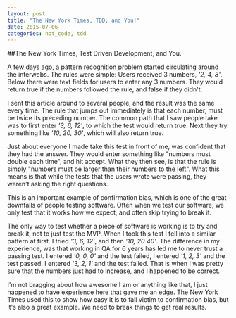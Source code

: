 ```yaml
---
layout: post
title: "The New York Times, TDD, and You!"
date: 2015-07-06
categories: not_code, tdd
---
```


##The New York Times, Test Driven Development, and You.

A few days ago, a pattern recognition problem started circulating around the interwebs. The rules were simple: Users received 3 numbers, _'2, 4, 8'_. Below there were text fields for users to enter any 3 numbers. They would return true if the numbers followed the rule, and false if they didn't.

I sent this article around to several people, and the result was the same every time. The rule that jumps out immediately is that each number, must be twice its preceding number. The common path that I saw people take was to first enter _'3, 6, 12'_, to which the test would return true. Next they try something like _'10, 20, 30'_, which will also return true.

Just about everyone I made take this test in front of me, was confident that they had the answer. They would enter something like "numbers must double each time", and hit accept. What they then see, is that the rule is simply "numbers must be larger than their numbers to the left". What this means is that while the tests that the users wrote were passing, they weren't asking the right questions.

This is an important example of confirmation bias, which is one of the great downfalls of people testing software. Often when we test our software, we only test that it works how we expect, and often skip trying to break it.

The only way to test whether a piece of software is working is to try and break it, not to just test the MVP. When I took this test I fell into a similar pattern at first. I tried _'3, 6, 12'_, and then _'10, 20 40'_. The difference in my experience, was that working in QA for 6 years has led me to never trust a passing test. I entered _'0, 0, 0'_ and the test failed, I entered _'1, 2, 3'_ and the test passed. I entered _'3, 2, 1'_ and the test failed. That is when I was pretty sure that the numbers just had to increase, and I happened to be correct.

I'm not bragging about how awesome I am or anything like that, I just happened to have experience here that gave me an edge.  The New York Times used this to show how easy it is to fall victim to confirmation bias, but it's also a great example. We need to break things to get real results.
